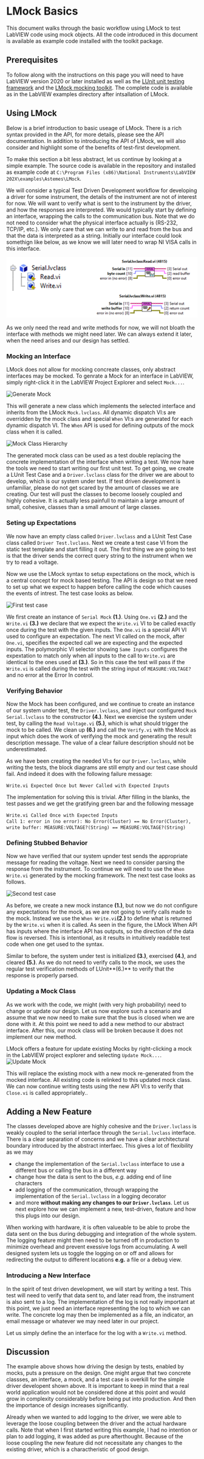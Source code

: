 # LMock Basics

This document walks through the basic workflow using LMock to test LabVIEW code using mock objects.
All the code introduced in this document is available as example code installed with the toolkit package.

## Prerequisites

To follow along with the instructions on this page you will need to have LabVIEW version 2020 or later installed as well as the [LUnit unit testing framework](https://github.com/Astemes/astemes-lunit/releases) and the [LMock mocking toolkit](https://github.com/Astemes/astemes-lmock/releases).
The complete code is available as in the LabVIEW examples directory after intsallation of LMock.

## Using LMock

Below is a brief introduction to basic useage of LMock.
There is a rich syntax provided in the API, for more details, please see the API documentation.
In addition to introducing the API of LMock, we will also consider and highlight some of the benefits of test-first development.

To make this section a bit less abstract, let us continue by looking at a simple example.
The source code is available in the repository and installed as example code at ``C:\Program Files (x86)\National Instruments\LabVIEW 202X\examples\Astemes\LMock``.

We will consider a typical Test Driven Development workflow for developing a driver for some instrument, the details of the instrument are not of interest for now.
We will want to verify what is sent to the instrument by the driver, and how the responses are interpreted.
We would typically start by defining an interface, wrapping the calls to the communication bus.
Note that we do not need to consider what the physical interface actually is (RS-232, TCP/IP, etc.). 
We only care that we can write to and read from the bus and that the data is interpreted as a string.
Initially our interface could look somethign like below, as we know we will later need to wrap NI VISA calls in this interface.

![Serial Interface](docs/10_Basics/img/Serial%20Interface.png)

As we only need the read and write methods for now, we will not bloath the interface with methods we might need later.
We can always extend it later, when the need arises and our design has settled.

### Mocking an Interface

LMock does not allow for mocking concreate classes, only abstract interfaces may be mocked.
To genrate a Mock for an interface in LabVIEW, simply right-click it in the LabVIEW Project Explorer and select ``Mock...``. 

![Generate Mock](10_Basics/img/Mock%20Serial%20Driver.png)

This will generate a new class which implements the selected interface and inherits from the LMock ``Mock.lvclass``.
All dynamic dispatch VI:s are overridden by the mock class and special ``When`` VI:s are generated for each dynamic dispatch VI.
The ``When`` API is used for defining outputs of the mock class when it is called.

![Mock Class Hierarchy](10_Basics/img/Mock%20Class%20Structure.png)

The generated mock class can be used as a test double replacing the concrete implementation of the interface when writing a test.
We now have the tools we need to start writing our first unit test.
To get going, we create a LUnit Test Case and a ``Driver.lvclass`` class for the driver we are about to develop, which is our system under test.
If test driven development is unfamiliar, please do not get scared by the amount of classes we are creating. 
Our test will pust the classes to become loosely coupled and highly cohesive.
It is actually less painfull to maintain a large amount of small, cohesive, classes than a small amount of large classes.

### Seting up Expectations

We now have an empty class called ``Driver.lvclass`` and a LUnit Test Case class called ``Driver Test.lvclass``. 
Next we create a test case VI from the static test template and start filling it out.
The first thing we are going to test is that the driver sends the correct query string to the instrument when we try to read a voltage.

Now we use the LMock syntax to setup expectations on the mock, which is a central concept for mock based testing.
The API is design so that we need to set up what we expect to happen before calling the code which causes the events of intrest.
The test case looks as below.

![First test case](10_Basics/img/Test%20Case%201.png)

We first create an instance of ``Serial Mock`` **(1.)**.
Using ``One.vi`` **(2.)** and the ``Write.vi`` **(3.)** we declare that we expect the ``Write.vi`` VI to be called exactly once during the test with the given inputs.
The ``One.vi`` is a special API VI used to configure an expectation.
The next VI called on the mock, after ``One.vi``, specifies the expected call we are expecting and the expected inputs.
The polymorphic VI selector showing ``Same Inputs`` configures the expextation to match only when all inputs to the call to ``Write.vi`` are identical to the ones used at **(3.)**.
So in this case the test will pass if the ``Write.vi`` is called during the test with the string input of ``MEASURE:VOLTAGE?`` and no error at the Error In control.

### Verifying Behavior

Now the Mock has been configured, and we continue to create an instance of our system under test, the ``Driver.lvclass``, and inject our configured ``Mock Serial.lvclass`` to the constructor **(4.)**.
Next we exercise the system under test, by calling the ``Read Voltage.vi`` **(5.)**, which is what should trigger the mock to be called.
We clean up **(6.)** and call the ``Verify.vi`` with the Mock as input which does the work of verifying the mock and generating the result description message.
The value of a clear failure description should not be underestimated.

As we have been creating the needed VI:s for our ``Driver.lvclass``, while writing the tests, the block diagrams are still empty and our test case should fail.
And indeed it does with the following failure message:

```
Write.vi Expected Once but Never Called with Expected Inputs
```

The implementation for solving this is trivial.
After filling in the blanks, the test passes and we get the gratifying green bar and the following message

```
Write.vi Called Once with Expected Inputs
Call 1: error in (no error): No Error(Cluster) == No Error(Cluster), write buffer: MEASURE:VOLTAGE?(String) == MEASURE:VOLTAGE?(String)
```

### Defining Stubbed Behavior 

Now we have verified that our system upnder test sends the appropriate message for reading the voltage.
Next we need to consider parsing the response from the instrument.
To continue we will need to use the ``When Write.vi`` generated by the mocking framework.
The next test case looks as follows.
 
![Second test case](10_Basics/img/Test%20Case%202.png)

As before, we create a new mock instance **(1.)**, but now we do not configure any expectations for the mock, as we are not going to verify calls made to the mock.
Instead we use the ``When Write.vi``**(2.)** to define what is returned by the ``Write.vi`` when it is called. 
As seen in the figure, the LMock When API has inputs where the interface API has outputs, so the direction of the data flow is reversed.
This is intentional, as it results in intuitively readable test code when one get used to the syntax.

Similar to before, the system under test is initialized **(3.)**, exercised **(4.)**, and cleared **(5.)**. 
As we do not need to verify calls to the mock, we uses the regular test verification methods of LUnit**(6.)** to verify that the response is properly parsed.

### Updating a Mock Class

As we work with the code, we might (with very high probability) need to change or update our design.
Let us now explore such a scenario and assume that we now need to make sure that the bus is closed when we are done with it. 
At this point we need to add a new method to our abstract interface.
After this, our mock class will be broken because it does not implement our new method. 

LMock offers a feature for update existing Mocks by right-clicking a mock in the LabVIEW project explorer and selecting ``Update Mock...``.
![Update Mock](10_Basics/img/Update%20Mock.png)

This will replace the existing mock with a new mock re-generated from the mocked interface.
All existing code is relinked to this updated mock class.
We can now continue writing tests using the new API VI:s to verify that ``Close.vi`` is called appropriately..

## Adding a New Feature

The classes developed above are highly cohesive and the ``Driver.lvclass`` is weakly coupled to the serial interface through the ``Serial.lvclass`` interface.
There is a clear separation of concerns and we have a clear architectural boundary introduced by the abstract interfaec.
This gives a lot of flexibility as we may
- change the implementation of the ``Serial.lvclass`` interface to use a different bus or calling the bus in a different way
- change how the data is sent to the bus, *e.g.* adding end of line characters
- add logging of the communication, through wrapping the implementation of the ``Serial.lvclass`` in a logging decorator
- and more
**without making any changes to our ``Driver.lvclass``**.
Let us next explore how we can implement a new, test-driven, feature and how this plugs into our design.

When working with hardware, it is often valueable to be able to probe the data sent on the bus during debugging and integration of the whole system.
The logging feature might then need to be turned off in production to minimize overhead and prevent exessive logs from accumulating.
A well designed system lets us toggle the logging on or off and allows for redirecting the output to different locations **e.g.** a file or a debug view. 

### Introducing a New Interface

In the spirit of test driven development, we will start by writing a test.
This test will need to verify that data sent to, and later read from, the instrument is also sent to a log.
The implementation of the log is not really important at this point, we just need an interface representing the log to which we can write.
The concrete log may then be implemented as a file, an indicator, an email message or whatever we may need later in our project.

Let us simply define the an interface for the log with a ``Write.vi`` method.

## Discussion

The example above shows how driving the design by tests, enabled by mocks, puts a pressure on the design.
One might argue that two concrete classses, an interface, a mock, and a test case is overkill for the simple driver developent shown above.
It is important to keep in mind that a real world application would not be considered done at this point and would grow in complexity considerably before being put into production. 
And then the importance of design increases significantly.

Already when we wanted to add logging to the driver, we were able to leverage the loose coupling between the driver and the actual hardware calls.
Note that when I first started writing this example, I had no intention or plan to add logging, it was added as pure afterthought.
Because of the loose coupling the new feature did not necessitate any changes to the existing driver, which is a charactheristic of good design.
